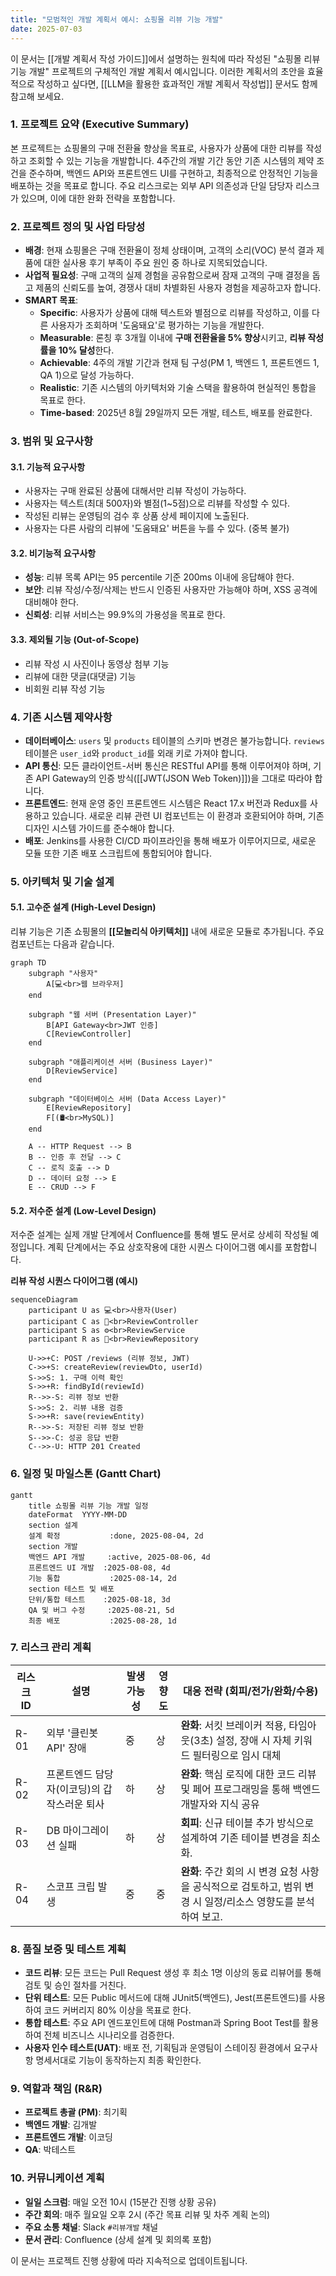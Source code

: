```yaml
---
title: "모범적인 개발 계획서 예시: 쇼핑몰 리뷰 기능 개발"
date: 2025-07-03
---
```


이 문서는 [[개발 계획서 작성 가이드]]에서 설명하는 원칙에 따라 작성된 "쇼핑몰 리뷰 기능 개발" 프로젝트의 구체적인 개발 계획서 예시입니다. 이러한 계획서의 초안을 효율적으로 작성하고 싶다면, [[LLM을 활용한 효과적인 개발 계획서 작성법]] 문서도 함께 참고해 보세요.

### 1. 프로젝트 요약 (Executive Summary)

본 프로젝트는 쇼핑몰의 구매 전환율 향상을 목표로, 사용자가 상품에 대한 리뷰를 작성하고 조회할 수 있는 기능을 개발합니다. 4주간의 개발 기간 동안 기존 시스템의 제약 조건을 준수하며, 백엔드 API와 프론트엔드 UI를 구현하고, 최종적으로 안정적인 기능을 배포하는 것을 목표로 합니다. 주요 리스크로는 외부 API 의존성과 단일 담당자 리스크가 있으며, 이에 대한 완화 전략을 포함합니다.

### 2. 프로젝트 정의 및 사업 타당성

- **배경**: 현재 쇼핑몰은 구매 전환율이 정체 상태이며, 고객의 소리(VOC) 분석 결과 제품에 대한 실사용 후기 부족이 주요 원인 중 하나로 지목되었습니다.
- **사업적 필요성**: 구매 고객의 실제 경험을 공유함으로써 잠재 고객의 구매 결정을 돕고 제품의 신뢰도를 높여, 경쟁사 대비 차별화된 사용자 경험을 제공하고자 합니다.
- **SMART 목표**:
    - **Specific**: 사용자가 상품에 대해 텍스트와 별점으로 리뷰를 작성하고, 이를 다른 사용자가 조회하며 '도움돼요'로 평가하는 기능을 개발한다.
    - **Measurable**: 론칭 후 3개월 이내에 **구매 전환율을 5% 향상**시키고, **리뷰 작성률을 10% 달성**한다.
    - **Achievable**: 4주의 개발 기간과 현재 팀 구성(PM 1, 백엔드 1, 프론트엔드 1, QA 1)으로 달성 가능하다.
    - **Realistic**: 기존 시스템의 아키텍처와 기술 스택을 활용하여 현실적인 통합을 목표로 한다.
    - **Time-based**: 2025년 8월 29일까지 모든 개발, 테스트, 배포를 완료한다.

### 3. 범위 및 요구사항

#### 3.1. 기능적 요구사항
- 사용자는 구매 완료된 상품에 대해서만 리뷰 작성이 가능하다.
- 사용자는 텍스트(최대 500자)와 별점(1~5점)으로 리뷰를 작성할 수 있다.
- 작성된 리뷰는 운영팀의 검수 후 상품 상세 페이지에 노출된다.
- 사용자는 다른 사람의 리뷰에 '도움돼요' 버튼을 누를 수 있다. (중복 불가)

#### 3.2. 비기능적 요구사항
- **성능**: 리뷰 목록 API는 95 percentile 기준 200ms 이내에 응답해야 한다.
- **보안**: 리뷰 작성/수정/삭제는 반드시 인증된 사용자만 가능해야 하며, XSS 공격에 대비해야 한다.
- **신뢰성**: 리뷰 서비스는 99.9%의 가용성을 목표로 한다.

#### 3.3. 제외될 기능 (Out-of-Scope)
- 리뷰 작성 시 사진이나 동영상 첨부 기능
- 리뷰에 대한 댓글(대댓글) 기능
- 비회원 리뷰 작성 기능

### 4. 기존 시스템 제약사항

- **데이터베이스**: `users` 및 `products` 테이블의 스키마 변경은 불가능합니다. `reviews` 테이블은 `user_id`와 `product_id`를 외래 키로 가져야 합니다.
- **API 통신**: 모든 클라이언트-서버 통신은 RESTful API를 통해 이루어져야 하며, 기존 API Gateway의 인증 방식([[JWT(JSON Web Token)]])을 그대로 따라야 합니다.
- **프론트엔드**: 현재 운영 중인 프론트엔드 시스템은 React 17.x 버전과 Redux를 사용하고 있습니다. 새로운 리뷰 관련 UI 컴포넌트는 이 환경과 호환되어야 하며, 기존 디자인 시스템 가이드를 준수해야 합니다.
- **배포**: Jenkins를 사용한 CI/CD 파이프라인을 통해 배포가 이루어지므로, 새로운 모듈 또한 기존 배포 스크립트에 통합되어야 합니다.

### 5. 아키텍처 및 기술 설계

#### 5.1. 고수준 설계 (High-Level Design)

리뷰 기능은 기존 쇼핑몰의 **[[모놀리식 아키텍처]]** 내에 새로운 모듈로 추가됩니다. 주요 컴포넌트는 다음과 같습니다.

```mermaid
graph TD
    subgraph "사용자"
        A[💻<br>웹 브라우저]
    end

    subgraph "웹 서버 (Presentation Layer)"
        B[API Gateway<br>JWT 인증]
        C[ReviewController]
    end

    subgraph "애플리케이션 서버 (Business Layer)"
        D[ReviewService]
    end

    subgraph "데이터베이스 서버 (Data Access Layer)"
        E[ReviewRepository]
        F[(🛢️<br>MySQL)]
    end

    A -- HTTP Request --> B
    B -- 인증 후 전달 --> C
    C -- 로직 호출 --> D
    D -- 데이터 요청 --> E
    E -- CRUD --> F
```

#### 5.2. 저수준 설계 (Low-Level Design)

저수준 설계는 실제 개발 단계에서 Confluence를 통해 별도 문서로 상세히 작성될 예정입니다. 계획 단계에서는 주요 상호작용에 대한 시퀀스 다이어그램 예시를 포함합니다.

**리뷰 작성 시퀀스 다이어그램 (예시)**
```mermaid
sequenceDiagram
    participant U as 💻<br>사용자(User)
    participant C as 📱<br>ReviewController
    participant S as ⚙️<br>ReviewService
    participant R as 📄<br>ReviewRepository

    U->>+C: POST /reviews (리뷰 정보, JWT)
    C->>+S: createReview(reviewDto, userId)
    S->>S: 1. 구매 이력 확인
    S->>+R: findById(reviewId)
    R-->>-S: 리뷰 정보 반환
    S->>S: 2. 리뷰 내용 검증
    S->>+R: save(reviewEntity)
    R-->>-S: 저장된 리뷰 정보 반환
    S-->>-C: 성공 응답 반환
    C-->>-U: HTTP 201 Created
```

### 6. 일정 및 마일스톤 (Gantt Chart)

```mermaid
gantt
    title 쇼핑몰 리뷰 기능 개발 일정
    dateFormat  YYYY-MM-DD
    section 설계
    설계 확정           :done, 2025-08-04, 2d
    section 개발
    백엔드 API 개발     :active, 2025-08-06, 4d
    프론트엔드 UI 개발  :2025-08-08, 4d
    기능 통합           :2025-08-14, 2d
    section 테스트 및 배포
    단위/통합 테스트    :2025-08-18, 3d
    QA 및 버그 수정     :2025-08-21, 5d
    최종 배포           :2025-08-28, 1d
```

### 7. 리스크 관리 계획

| 리스크 ID | 설명 | 발생 가능성 | 영향도 | 대응 전략 (회피/전가/완화/수용) |
|---|---|---|---|---|
| R-01 | 외부 '클린봇 API' 장애 | 중 | 상 | **완화**: 서킷 브레이커 적용, 타임아웃(3초) 설정, 장애 시 자체 키워드 필터링으로 임시 대체 |
| R-02 | 프론트엔드 담당자(이코딩)의 갑작스러운 퇴사 | 하 | 상 | **완화**: 핵심 로직에 대한 코드 리뷰 및 페어 프로그래밍을 통해 백엔드 개발자와 지식 공유 |
| R-03 | DB 마이그레이션 실패 | 하 | 상 | **회피**: 신규 테이블 추가 방식으로 설계하여 기존 테이블 변경을 최소화. |
| R-04 | 스코프 크립 발생 | 중 | 중 | **완화**: 주간 회의 시 변경 요청 사항을 공식적으로 검토하고, 범위 변경 시 일정/리소스 영향도를 분석하여 보고. |

### 8. 품질 보증 및 테스트 계획

- **코드 리뷰**: 모든 코드는 Pull Request 생성 후 최소 1명 이상의 동료 리뷰어를 통해 검토 및 승인 절차를 거친다.
- **단위 테스트**: 모든 Public 메서드에 대해 JUnit5(백엔드), Jest(프론트엔드)를 사용하여 코드 커버리지 80% 이상을 목표로 한다.
- **통합 테스트**: 주요 API 엔드포인트에 대해 Postman과 Spring Boot Test를 활용하여 전체 비즈니스 시나리오를 검증한다.
- **사용자 인수 테스트(UAT)**: 배포 전, 기획팀과 운영팀이 스테이징 환경에서 요구사항 명세서대로 기능이 동작하는지 최종 확인한다.

### 9. 역할과 책임 (R&R)

- **프로젝트 총괄 (PM)**: 최기획
- **백엔드 개발**: 김개발
- **프론트엔드 개발**: 이코딩
- **QA**: 박테스트

### 10. 커뮤니케이션 계획

- **일일 스크럼**: 매일 오전 10시 (15분간 진행 상황 공유)
- **주간 회의**: 매주 월요일 오후 2시 (주간 목표 리뷰 및 차주 계획 논의)
- **주요 소통 채널**: Slack `#리뷰개발` 채널
- **문서 관리**: Confluence (상세 설계 및 회의록 포함)

이 문서는 프로젝트 진행 상황에 따라 지속적으로 업데이트됩니다.
